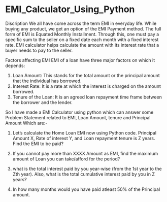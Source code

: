 # EMI_Calculator_Using_Python

Discription 
We all have come across the term EMI in everyday life.
While buying any product, we get an option of the EMI Payment method. 
The full form of EMI is Equated Monthly Installment.
Through this, one must pay a specific sum to the seller on a fixed date each month with a fixed interest rate.
EMI calculator helps calculate the amount with its interest rate that a buyer needs to pay to the seller.

Factors affecting EMI
EMI of a loan have three major factors on which it depends:
  
1.    Loan Amount: This stands for the total amount or the principal amount that the individual has borrowed.
2.    Interest Rate: It is a rate at which the interest is charged on the amount borrowed.
3.    Tenure of the Loan: It is an agreed loan repayment time frame between the borrower and the lender.

So I have made a EMI Calculator using python which can answer some Problem Statement related to EMI, Loan Amount, tenure and Principal Amount Which are:-

1.    Let’s calculate the Home Loan EMI now using Python code. Principal Amount X, Rate of interest Y, and Loan repayment tenure is Z years. Find the EMI to be paid?
 
2.    If you cannot pay more than XXXX Amount as EMI, find the maximum amount of Loan you can take/afford for the period?

3.    what is the total interest paid by you year-wise (from the 1st year to the Zth year). Also, what is the total cumulative interest paid by you in Z years?
 
4.    In how many months would you have paid atleast 50% of the Principal amount.
